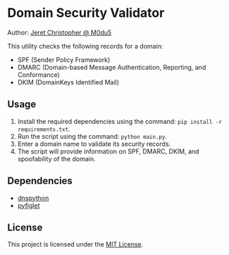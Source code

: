 # Domain Security Validator

Author: [Jeret Christopher @ M0du5](https://github.com/jeretc)

This utility checks the following records for a domain:

- SPF (Sender Policy Framework)
- DMARC (Domain-based Message Authentication, Reporting, and Conformance)
- DKIM (DomainKeys Identified Mail)

## Usage
1. Install the required dependencies using the command: `pip install -r requirements.txt`.
2. Run the script using the command: `python main.py`.
3. Enter a domain name to validate its security records.
4. The script will provide information on SPF, DMARC, DKIM, and spoofability of the domain.

## Dependencies
- [dnspython](https://pypi.org/project/dnspython/)
- [pyfiglet](https://pypi.org/project/pyfiglet/)

## License
This project is licensed under the [MIT License](LICENSE).

